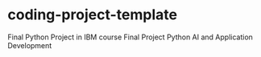 # coding-project-template
Final Python Project in IBM course Final Project Python AI and Application Development
